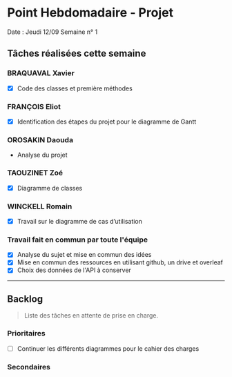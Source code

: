 # Point Hebdomadaire - Projet

Date : Jeudi 12/09
Semaine n° 1

## Tâches réalisées cette semaine

### BRAQUAVAL Xavier

- [x] Code des classes et première méthodes 

### FRANÇOIS Eliot

- [x] Identification des étapes du projet pour le diagramme de Gantt

### OROSAKIN Daouda

- Analyse du projet

### TAOUZINET Zoé

- [x] Diagramme de classes

### WINCKELL Romain

- [x] Travail sur le diagramme de cas d’utilisation

### Travail fait en commun par toute l'équipe

- [x] Analyse du sujet et mise en commun des idées
- [x] Mise en commun des ressources en utilisant github, un drive et overleaf
- [x] Choix des données de l'API à conserver

---

## Backlog

> Liste des tâches en attente de prise en charge.

### Prioritaires

- [ ] Continuer les différents diagrammes pour le cahier des charges

### Secondaires

